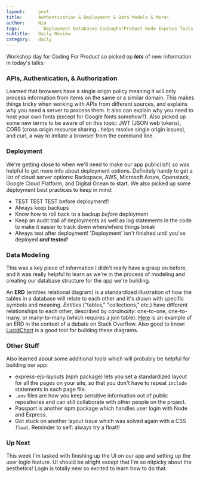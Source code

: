 ```yaml
---
layout:     post
title:      Authentication & Deployment & Data Models & More!
author:     Nia
tags: 		  Deployment Databases CodingForProduct Node Express Tools
subtitle:  	Daily Review
category:   daily
---
```


Workshop day for Coding For Product so picked op ***lots*** of new information in today's talks:

### APIs, Authentication, & Authorization
Learned that browsers have a single origin policy meaning it will only process information from items on the same or a similar domain. This makes things tricky when working with APIs from different sources, and explains why you need a server to process them. It also can explain why you need to host your own fonts (except for Google fonts somehow?). Also picked up some new terms to be aware of on this topic: JWT (JSON web tokens), CORS (cross origin resource sharing...helps resolve single origin issues), and curl, a way to imitate a browser from the command line.

### Deployment
We're getting close to when we'll need to make our app public(ish) so was helpful to get more info about deployment options. Definitely handy to get a list of cloud server options: Rackspace, AWS, Microsoft Azure, Openstack, Google Cloud Platform, and Digital Ocean to start. We also picked up some deployment best practices to keep in mind:
* TEST TEST TEST before deployment!!
* Always keep backups
* Know how to roll back to a backup *before* deployment
* Keep an audit trail of deployments as well as log statements in the code to make it easier to track down when/where things break
* Always test after deployment! 'Deployment' isn't finished until you've deployed ***and tested***!


### Data Modeling
This was a key piece of information I didn't really have a grasp on before, and it was really helpful to learn as we're in the process of modeling and creating our database structure for the app we're building.

An **ERD** (entities relational diagram) is a standardized illustration of how the tables in a database will relate to each other and it's drawn with specific symbols and meaning. *Entities* ("tables," "collections," etc.) have different relationships to each other, described by *cardinality*: one-to-one, one-to-many, or many-to-many (which requires a join table). [Here](https://stackoverflow.com/questions/20850160/which-erd-is-more-correct-re-proper-database-design) is an example of an ERD in the context of a debate on Stack Overflow. Also good to know: [LucidChart](https://www.lucidchart.com/) is a good tool for building these diagrams.

### Other Stuff
Also learned about some additional tools which will probably be helpful for building our app:
* express-ejs-layouts (npm package) lets you set a standardized layout for all the pages on your site, so that you don't have to repeat `include` statements in each page file.
* `.env` files are how you keep sensitive information out of public repositories and can still collaborate with other people on the project.
* Passport is another npm package which handles user login with Node and Express.
* Got stuck on another layout issue which was solved again with a CSS `float`. Reminder to self: always try a float!!

### Up Next
This week I'm tasked with finishing up the UI on our app and setting up the user login feature. UI should be alright except that I'm so nitpicky about the aesthetics! Login is totally new so excited to learn how to do that.
